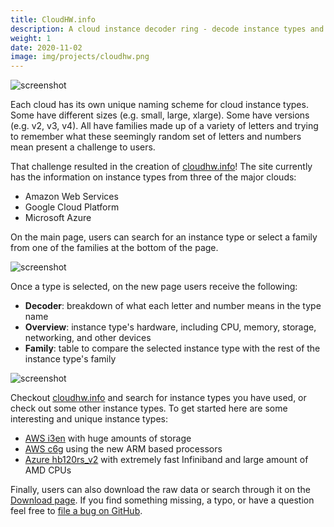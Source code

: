```yaml
---
title: CloudHW.info
description: A cloud instance decoder ring - decode instance types and the hardware they use
weight: 1
date: 2020-11-02
image: img/projects/cloudhw.png
---
```


![screenshot](/img/projects/cloudhw/search.png#center)

Each cloud has its own unique naming scheme for cloud instance types. Some
have different sizes (e.g. small, large, xlarge). Some have versions (e.g.
v2, v3, v4). All have families made up of a variety of letters and trying to
remember what these seemingly random set of letters and numbers mean
present a challenge to users.

That challenge resulted in the creation of
[cloudhw.info](https://cloudhw.info)! The site currently has the information
on instance types from three of the major clouds:

* Amazon Web Services
* Google Cloud Platform
* Microsoft Azure

On the main page, users can search for an instance type or select a family
from one of the families at the bottom of the page.

![screenshot](/img/projects/cloudhw/families.png#center)

Once a type is selected, on the new page users receive the following:

* **Decoder**: breakdown of what each letter and number means in the type name
* **Overview**: instance type's hardware, including CPU, memory, storage,
  networking, and other devices
* **Family**: table to compare the selected instance type with the rest of
  the instance type's family

![screenshot](/img/projects/cloudhw/decoder.png#center)

Checkout [cloudhw.info](https://cloudhw.info) and search for instance types
you have used, or check out some other instance types. To get started here
are some interesting and unique instance types:

* [AWS i3en](https://cloudhw.info/search.html?type=i3en.24xlarge) with huge
  amounts of storage
* [AWS c6g](https://cloudhw.info/search.html?type=c6g.large) using the new
  ARM based processors
* [Azure hb120rs_v2](https://cloudhw.info/search.html?type=hb120rs_v2) with
  extremely fast Infiniband and large amount of AMD CPUs

Finally, users can also download the raw data or search through it on the
[Download page](https://cloudhw.info/download.html). If you find something
missing, a typo, or have a question feel free to
[file a bug on GitHub](https://github.com/powersj/cloudhw.info/issues/new).
